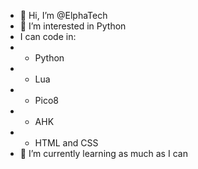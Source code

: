 - 👋 Hi, I’m @ElphaTech
- 👀 I’m interested in Python
- I can code in:
-   - Python
-   - Lua
-   - Pico8
-   - AHK
-   - HTML and CSS
- 🌱 I’m currently learning as much as I can
<!---
ElphaTech/ElphaTech is a ✨ special ✨ repository because its `README.md` (this file) appears on your GitHub profile.
You can click the Preview link to take a look at your changes.
--->
